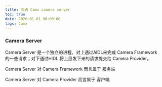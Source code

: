 ```yaml
---
title: 高通 Camx camera server
toc: true
date: 2020-01-01 00:00:00
tags: Camx
---
```


### Camera Server

Camera Server 是一个独立的进程，对上通过AIDL来完成 Camera Framework 的一些请求；对下通过HIDL 将上层发下来的请求提交给 Camera Provider。

Camera Server 对 Camera Framework 而言属于 服务端

Camera Server 对 Camera Provider 而言属于 客户端

